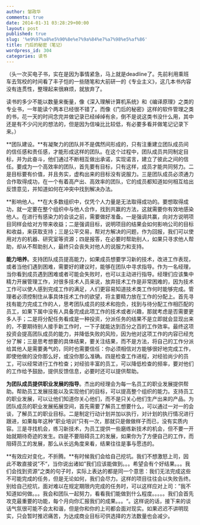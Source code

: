 ```yaml
---
author: 邹政华
comments: true
date: 2014-01-31 03:28:29+00:00
layout: post
published: true
slug: '%e9%97%a8%e5%90%8e%e7%9a%84%e7%a7%98%e5%af%86'
title: 门后的秘密（笔记）
wordpress_id: 304
categories: 读书
---
```


（头一次买电子书，实在是因为事情紧急，马上就是deadline了。先前利用乘班车去驾校的时间看了丰子恺的一些随笔和大前研一的《专业主义》，这几本书内容没有连贯性，整理起来很麻烦，就放弃了。

读书的多少不能以数量来衡量，像《深入理解计算机系统》和《编译原理》之类的专业书，一年能读个两本已经很不错了。而像《门后的秘密》这样的软件管理之类的书，花一天的时间念完并做记录已经绰绰有余，倒不是说这类书没什么用，其中还是有不少闪光的想法的，但是因为信噪比比较低，有必要多看并做笔记记录下来。）

**团队建设。**有凝聚力的团队并不是偶然间形成的，只有注重建立团队成员间的信任感和责任感，才能形成这样的团队。在这个过程中，团队成员共同制定目标，并为此奋斗，他们通过不断相互做出承诺，实现诺言，建立了彼此之间的信任。要成为一个高效率的团队，首先要有目标，只有这样，成员才能共同努力。二是目标要有价值，并且务实，虚构出来的目标没有说服力。三是团队成员必须通力合作取得成功，在一个有着高产出、高效率的团队，它的成员都知道如何相互给出反馈意见，并知道如何在冲突中找到解决办法。

**影响他人。**在大多数组织中，仅凭个人力量是无法取得成功的。要想取得成功，就一定要在整个组织中与他人合作，找到共赢的方法，这就需要你有效地感染他人。在进行有感染力的会谈之前，需要做好准备。一是强调共赢，向对方说明项目同样会给对方带来收益；二是强调目标，说明项目的结果会如何影响公司的目标和收益，来获取支持；三是公平交易，帮对方解决的问题，作为回报，我们可以使用对方的机器、研究室等资源；四是报答，在必要时帮助别人，如果只寻求他人帮助，却从不帮助别人，最终只会丧失对他人的说服力和支持。

**能力培养**。支持团队成员提高能力，如果成员想要学习新的技术，改进工作表现，或者当他们遇到困难，需要好的建议时，能够在团队中寻求指导。作为一名经理，当你看到成员遇到困难或者可能会失败时，也可以主动进行指导。经理们应该集中精力开展管理工作，对很多技术人员来说，放弃技术工作是非常困难的，因为技术工作可以使人感到完成工作的满足，人们更容易知道技术类工作何时能够完成。管理者必须控制住从事具体技术工作的欲望，将主要精力放在工作的分配上。首先寻找有能力完成工作的人，思考团队成员的技术和抱负，找到与待分配工作相匹配的员工，如果下属中没有人具备完成此项工作的技术或者兴趣，那就考虑是否需要更多人手；二是将分配任务看成是一种投资，分派任务的结果不是立即就会显现出来的，不要期待别人接手新工作时，一下子就能达到百分之百的工作效率。最终这项投资会提高团队成员的能力，并降低失败的风险，因为他对这项工作的内容已经充分了解；三是思考想要的具体结果，要关注结果，而不是方法，将自己的工作分派给其他人是需要勇气的，同时也需要信任：你必须相信对方能够很好地完成工作，即使他做的没你那么好，或没你那么准确。四是检查工作进程，对经验尚少的员工，可以经常进行工作检查；对经验丰富的员工，可以降低检查的频率，要对他们的工作给予鼓励，提供反馈信息，必要时还可以提供帮助。

**为团队成员提供职业发展的指导**。杰出的经理会为每一名员工的职业发展提供帮助。帮助员工发展技能以及实现他们的目标，可以提高整个组织的能力。支持员工的职业发展，可以让他们知道你关心他们，而不是只关心他们生产出来的产品。为团队成员的职业发展拓展空间，首先需要了解员工想要什么，可以通过一对一的会谈，了解员工的职业目标。二是制定行动计划并加以执行，对计划的执行情况进行跟进，如果每年这种”职业培训“只有一次，那就只是做做样子而已，没有实质内容。三是寻找机会，练习新技术，为员工提供一些磨练新技术的机会，但不要一开始就期待奇迹的发生。四是不要阻碍员工的发展，如果你为了方便自己的工作，而阻碍员工的发展，那么从长远角度来看，结果往往是事与愿违的。

**有效应对变化，不折腾。**有时候我们会给自己挖坑。我们不想激怒上司，因此不敢直接说”不“，当你说出诸如”我们应该能做到。。。希望会有个好结果。。。我们会找到资源“之类的句子时，实际上表达的都是同一个意思：我们无法完成这些不可能完成的任务，但是无论如何，我们会尽力。这样的项目往往会以失败告终。别给自己挖坑，面对难以在规定期限内完成的任务时，可以这样应对上司：”我不知道如何做。。。我会和团队一起努力，看看我们能做到什么程度。。。。。我们会首先攻克最重要的功能，每个月向你汇报我们的成果。。。“。这样说的话，接下来的谈话气氛很可能不会太和谐，但是你和你的上司都会面对现实。如果迟迟不讲明现实，只会暂时推迟痛苦，为达成商业目标可供选择的方法数量也会减少。
